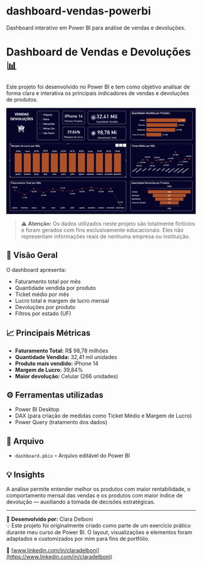 # dashboard-vendas-powerbi
Dashboard interativo em Power BI para análise de vendas e devoluções.

# Dashboard de Vendas e Devoluções 📊

Este projeto foi desenvolvido no Power BI e tem como objetivo analisar de forma clara e interativa os principais indicadores de vendas e devoluções de produtos.

![Dashboard](dashboard-preview.png)

> ⚠️ **Atenção:** Os dados utilizados neste projeto são totalmente fictícios e foram gerados com fins exclusivamente educacionais. Eles não representam informações reais de nenhuma empresa ou instituição.

## 📌 Visão Geral

O dashboard apresenta:

- Faturamento total por mês
- Quantidade vendida por produto
- Ticket médio por mês
- Lucro total e margem de lucro mensal
- Devoluções por produto
- Filtros por estado (UF)

## 📈 Principais Métricas

- **Faturamento Total:** R$ 98,78 milhões  
- **Quantidade Vendida:** 32,41 mil unidades  
- **Produto mais vendido:** iPhone 14  
- **Margem de Lucro:** 39,84%  
- **Maior devolução:** Celular (266 unidades)

## ⚙️ Ferramentas utilizadas

- Power BI Desktop
- DAX (para criação de medidas como Ticket Médio e Margem de Lucro)
- Power Query (tratamento dos dados)

## 📁 Arquivo

- `dashboard.pbix` – Arquivo editável do Power BI

## 💡 Insights

A análise permite entender melhor os produtos com maior rentabilidade, o comportamento mensal das vendas e os produtos com maior índice de devolução — auxiliando a tomada de decisões estratégicas.

---

📌 **Desenvolvido por:** Clara Delboni  
💡 Este projeto foi originalmente criado como parte de um exercício prático durante meu curso de Power BI. O layout, visualizações e elementos foram adaptados e customizados por mim para fins de portfólio.

🔗 [www.linkedin.com/in/claradelboni](https://www.linkedin.com/in/claradelboni)
